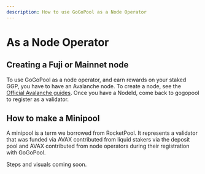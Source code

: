 ```yaml
---
description: How to use GoGoPool as a Node Operator
---
```


# As a Node Operator

## Creating a Fuji or Mainnet node

To use GoGoPool as a node operator, and earn rewards on your staked GGP, you have to have an Avalanche node. To create a node, see the [Official Avalanche guides](https://docs.avax.network/nodes). Once you have a NodeId, come back to gogopool to register as a validator.

## How to make a Minipool

A minipool is a term we borrowed from RocketPool. It represents a validator that was funded via AVAX contributed from liquid stakers via the deposit pool and AVAX contributed from node operators during their registration with GoGoPool.

Steps and visuals coming soon.
